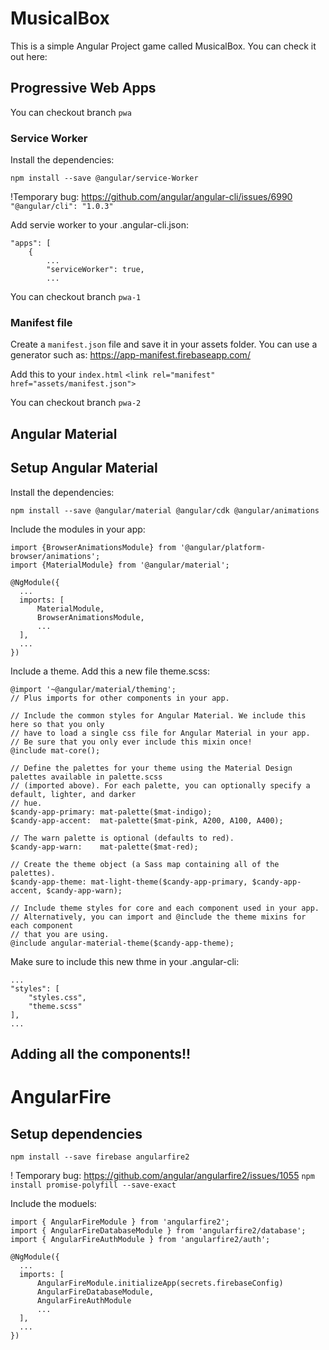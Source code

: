 # MusicalBox

This is a simple Angular Project game called MusicalBox. You can check it out here:

## Progressive Web Apps

You can checkout branch `pwa`

### Service Worker
Install the dependencies:
```
npm install --save @angular/service-Worker
```
!Temporary bug: https://github.com/angular/angular-cli/issues/6990
`"@angular/cli": "1.0.3"`

Add servie worker to your .angular-cli.json:
```
"apps": [
    {
        ...
        "serviceWorker": true,
        ...
```

You can checkout branch `pwa-1`

### Manifest file
Create a `manifest.json` file and save it in your assets folder.
You can use a generator such as: https://app-manifest.firebaseapp.com/

Add this to your `index.html`
`<link rel="manifest" href="assets/manifest.json">`

You can checkout branch `pwa-2`

## Angular Material

## Setup Angular Material

Install the dependencies:
```
npm install --save @angular/material @angular/cdk @angular/animations
```

Include the modules in your app:
```
import {BrowserAnimationsModule} from '@angular/platform-browser/animations';
import {MaterialModule} from '@angular/material';

@NgModule({
  ...
  imports: [
      MaterialModule,
      BrowserAnimationsModule,
      ...
  ],
  ...
})
```

Include a theme. Add this a new file theme.scss:
```
@import '~@angular/material/theming';
// Plus imports for other components in your app.

// Include the common styles for Angular Material. We include this here so that you only
// have to load a single css file for Angular Material in your app.
// Be sure that you only ever include this mixin once!
@include mat-core();

// Define the palettes for your theme using the Material Design palettes available in palette.scss
// (imported above). For each palette, you can optionally specify a default, lighter, and darker
// hue.
$candy-app-primary: mat-palette($mat-indigo);
$candy-app-accent:  mat-palette($mat-pink, A200, A100, A400);

// The warn palette is optional (defaults to red).
$candy-app-warn:    mat-palette($mat-red);

// Create the theme object (a Sass map containing all of the palettes).
$candy-app-theme: mat-light-theme($candy-app-primary, $candy-app-accent, $candy-app-warn);

// Include theme styles for core and each component used in your app.
// Alternatively, you can import and @include the theme mixins for each component
// that you are using.
@include angular-material-theme($candy-app-theme);
```
Make sure to include this new thme in your .angular-cli:
```
...
"styles": [
    "styles.css",
    "theme.scss"
],
...
```

## Adding all the components!!

# AngularFire

## Setup dependencies
```
npm install --save firebase angularfire2
```

! Temporary bug: https://github.com/angular/angularfire2/issues/1055
`npm install promise-polyfill --save-exact`


Include the moduels:
```
import { AngularFireModule } from 'angularfire2';
import { AngularFireDatabaseModule } from 'angularfire2/database';
import { AngularFireAuthModule } from 'angularfire2/auth';

@NgModule({
  ...
  imports: [
      AngularFireModule.initializeApp(secrets.firebaseConfig)
      AngularFireDatabaseModule,
      AngularFireAuthModule
      ...
  ],
  ...
})
```
